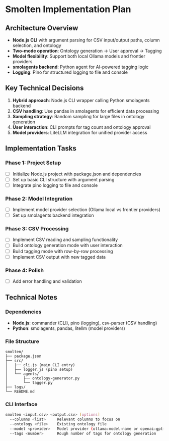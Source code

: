 # Smolten Implementation Plan

## Architecture Overview
- **Node.js CLI** with argument parsing for CSV input/output paths, column selection, and ontology
- **Two-mode operation**: Ontology generation → User approval → Tagging
- **Model flexibility**: Support both local Ollama models and frontier providers
- **smolagents backend**: Python agent for AI-powered tagging logic
- **Logging**: Pino for structured logging to file and console

## Key Technical Decisions
1. **Hybrid approach**: Node.js CLI wrapper calling Python smolagents backend
2. **CSV handling**: Use pandas in smolagents for efficient data processing
3. **Sampling strategy**: Random sampling for large files in ontology generation
4. **User interaction**: CLI prompts for tag count and ontology approval
5. **Model providers**: LiteLLM integration for unified provider access

## Implementation Tasks

### Phase 1: Project Setup
- [ ] Initialize Node.js project with package.json and dependencies
- [ ] Set up basic CLI structure with argument parsing
- [ ] Integrate pino logging to file and console

### Phase 2: Model Integration
- [ ] Implement model provider selection (Ollama local vs frontier providers)
- [ ] Set up smolagents backend integration

### Phase 3: CSV Processing
- [ ] Implement CSV reading and sampling functionality
- [ ] Build ontology generation mode with user interaction
- [ ] Build tagging mode with row-by-row processing
- [ ] Implement CSV output with new tagged data

### Phase 4: Polish
- [ ] Add error handling and validation

## Technical Notes

### Dependencies
- **Node.js**: commander (CLI), pino (logging), csv-parser (CSV handling)
- **Python**: smolagents, pandas, litellm (model providers)

### File Structure
```
smolten/
├── package.json
├── src/
│   ├── cli.js (main CLI entry)
│   ├── logger.js (pino setup)
│   └── agents/
│       ├── ontology-generator.py
│       └── tagger.py
├── logs/
└── README.md
```

### CLI Interface
```bash
smolten <input.csv> <output.csv> [options]
  --columns <list>     Relevant columns to focus on
  --ontology <file>    Existing ontology file
  --model <provider>   Model provider (ollama:model-name or openai:gpt-4)
  --tags <number>      Rough number of tags for ontology generation
```